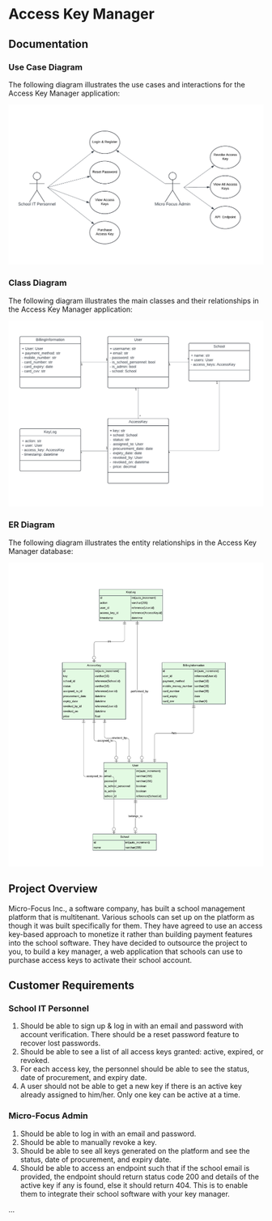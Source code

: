 # Access Key Manager

## Documentation

### Use Case Diagram

The following diagram illustrates the use cases and interactions for the Access Key Manager application:

![Use Case Diagram](/docs/use_case_diagram.png)

### Class Diagram

The following diagram illustrates the main classes and their relationships in the Access Key Manager application:

![Class Diagram](/docs/class_diagram.png)

### ER Diagram

The following diagram illustrates the entity relationships in the Access Key Manager database:

![ER Diagram](/docs/ER_diagram.png)

## Project Overview

Micro-Focus Inc., a software company, has built a school management platform that is multitenant. Various schools can set up on the platform as though it was built specifically for them. They have agreed to use an access key-based approach to monetize it rather than building payment features into the school software. They have decided to outsource the project to you, to build a key manager, a web application that schools can use to purchase access keys to activate their school account.

## Customer Requirements

### School IT Personnel

1. Should be able to sign up & log in with an email and password with account verification. There should be a reset password feature to recover lost passwords.
2. Should be able to see a list of all access keys granted: active, expired, or revoked.
3. For each access key, the personnel should be able to see the status, date of procurement, and expiry date.
4. A user should not be able to get a new key if there is an active key already assigned to him/her. Only one key can be active at a time.

### Micro-Focus Admin

1. Should be able to log in with an email and password.
2. Should be able to manually revoke a key.
3. Should be able to see all keys generated on the platform and see the status, date of procurement, and expiry date.
4. Should be able to access an endpoint such that if the school email is provided, the endpoint should return status code 200 and details of the active key if any is found, else it should return 404. This is to enable them to integrate their school software with your key manager.

...
